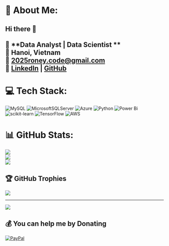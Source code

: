 # 💫 About Me:
## Hi there 👋<br><br>🚀 **Data Analyst | Data Scientist **  <br>📍 Hanoi, Vietnam  <br>📧 2025roney.code@gmail.com  <br>🔗 [LinkedIn](www.linkedin.com/in/leanhhoang1004/) | [GitHub](https://github.com/RoneyLe)  


# 💻 Tech Stack:
![MySQL](https://img.shields.io/badge/mysql-4479A1.svg?style=for-the-badge&logo=mysql&logoColor=white) ![MicrosoftSQLServer](https://img.shields.io/badge/Microsoft%20SQL%20Server-CC2927?style=for-the-badge&logo=microsoft%20sql%20server&logoColor=white) ![Azure](https://img.shields.io/badge/azure-%230072C6.svg?style=for-the-badge&logo=microsoftazure&logoColor=white) ![Python](https://img.shields.io/badge/python-3670A0?style=for-the-badge&logo=python&logoColor=ffdd54) ![Power Bi](https://img.shields.io/badge/power_bi-F2C811?style=for-the-badge&logo=powerbi&logoColor=black) ![scikit-learn](https://img.shields.io/badge/scikit--learn-%23F7931E.svg?style=for-the-badge&logo=scikit-learn&logoColor=white) ![TensorFlow](https://img.shields.io/badge/TensorFlow-%23FF6F00.svg?style=for-the-badge&logo=TensorFlow&logoColor=white) ![AWS](https://img.shields.io/badge/AWS-%23FF9900.svg?style=for-the-badge&logo=amazon-aws&logoColor=white)
# 📊 GitHub Stats:
![](https://github-readme-stats.vercel.app/api?username=RoneyLe&theme=dark&hide_border=false&include_all_commits=false&count_private=false)<br/>
![](https://github-readme-streak-stats.herokuapp.com/?user=RoneyLe&theme=dark&hide_border=false)<br/>
![](https://github-readme-stats.vercel.app/api/top-langs/?username=RoneyLe&theme=dark&hide_border=false&include_all_commits=false&count_private=false&layout=compact)

## 🏆 GitHub Trophies
![](https://github-profile-trophy.vercel.app/?username=RoneyLe&theme=tokyonight&no-frame=false&no-bg=false&margin-w=4)

---
[![](https://visitcount.itsvg.in/api?id=RoneyLe&icon=0&color=0)](https://visitcount.itsvg.in)

  ## 💰 You can help me by Donating
  [![PayPal](https://img.shields.io/badge/PayPal-00457C?style=for-the-badge&logo=paypal&logoColor=white)](https://paypal.me/hoangcuber@gmail.com) 


